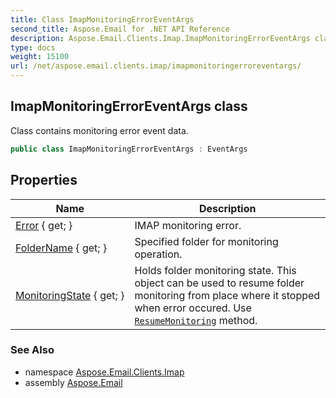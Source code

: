 ```yaml
---
title: Class ImapMonitoringErrorEventArgs
second_title: Aspose.Email for .NET API Reference
description: Aspose.Email.Clients.Imap.ImapMonitoringErrorEventArgs class. Class contains monitoring error event data
type: docs
weight: 15100
url: /net/aspose.email.clients.imap/imapmonitoringerroreventargs/
---
```

## ImapMonitoringErrorEventArgs class

Class contains monitoring error event data.

```csharp
public class ImapMonitoringErrorEventArgs : EventArgs
```

## Properties

| Name | Description |
| --- | --- |
| [Error](../../aspose.email.clients.imap/imapmonitoringerroreventargs/error/) { get; } | IMAP monitoring error. |
| [FolderName](../../aspose.email.clients.imap/imapmonitoringerroreventargs/foldername/) { get; } | Specified folder for monitoring operation. |
| [MonitoringState](../../aspose.email.clients.imap/imapmonitoringerroreventargs/monitoringstate/) { get; } | Holds folder monitoring state. This object can be used to resume folder monitoring from place where it stopped when error occured. Use [`ResumeMonitoring`](../imapclient/resumemonitoring/) method. |

### See Also

* namespace [Aspose.Email.Clients.Imap](../../aspose.email.clients.imap/)
* assembly [Aspose.Email](../../)


